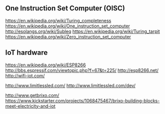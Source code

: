 
<!--
-->

One Instruction Set Computer (OISC)
-----------------------------------

https://en.wikipedia.org/wiki/Turing_completeness
https://en.wikipedia.org/wiki/One_instruction_set_computer
http://esolangs.org/wiki/Subleq
https://en.wikipedia.org/wiki/Turing_tarpit
https://en.wikipedia.org/wiki/Zero_instruction_set_computer

IoT hardware
------------

https://en.wikipedia.org/wiki/ESP8266
http://bbs.espressif.com/viewtopic.php?f=67&t=225/
http://esp8266.net/
http://wifi-iot.com/

http://www.limitlessled.com/
http://www.limitlessled.com/dev/

http://www.getbrixo.com/
https://www.kickstarter.com/projects/1068475467/brixo-building-blocks-meet-electricity-and-iot

<!-- vim: set autoindent expandtab sw=4 syntax=markdown: -->
